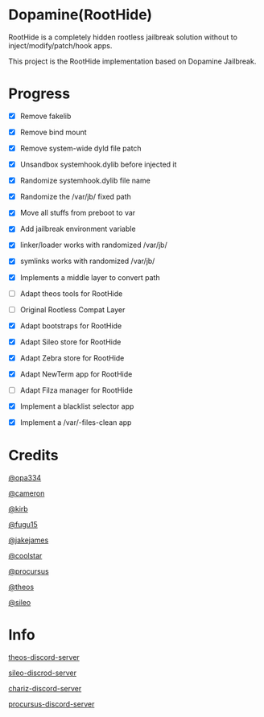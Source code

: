 # Dopamine(RootHide)

RootHide is a completely hidden rootless jailbreak solution without to inject/modify/patch/hook apps.

This project is the RootHide implementation based on Dopamine Jailbreak.


# Progress

- [x]  Remove fakelib
- [x]  Remove bind mount
- [x]  Remove system-wide dyld file patch
- [x]  Unsandbox systemhook.dylib before injected it
- [x]  Randomize systemhook.dylib file name
- [x]  Randomize the /var/jb/ fixed path
- [x]  Move all stuffs from preboot to var
- [x]  Add jailbreak environment variable
- [x]  linker/loader works with randomized /var/jb/
- [x]  symlinks works with randomized /var/jb/
- [x]  Implements a middle layer to convert path
- [ ]  Adapt theos tools for RootHide
- [ ]  Original Rootless Compat Layer
- [x]  Adapt bootstraps for RootHide
- [x]  Adapt Sileo store for RootHide
- [x]  Adapt Zebra store for RootHide
- [x]  Adapt NewTerm app for RootHide
- [ ]  Adapt Filza manager for RootHide
- [x]  Implement a blacklist selector app
- [x]  Implement a /var/-files-clean app


# Credits

[@opa334](https://github.com/opa334/)

[@cameron](https://github.com/CRKatri)

[@kirb](https://github.com/kirb)

[@fugu15](https://github.com/pinauten/Fugu15)

[@jakejames](https://github.com/jakeajames)

[@coolstar](https://github.com/coolstar)

[@procursus](https://github.com/ProcursusTeam/Procursus)

[@theos](https://github.com/theos/theos)

[@sileo](https://github.com/Sileo/Sileo)

# Info

[theos-discord-server](https://theos.dev/discord)

[sileo-discrod-server](https://discord.com/invite/Udn4kQg)

[chariz-discord-server](https://discord.com/invite/sEzwNF9)

[procursus-discord-server](https://discord.gg/QJDrrAJPDY)


